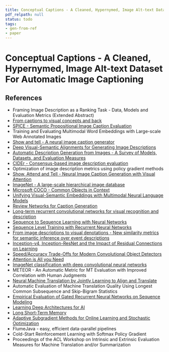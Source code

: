 ```yaml
---
title: Conceptual Captions - A Cleaned, Hypernymed, Image Alt-text Dataset For Automatic Image Captioning
pdf_relpath: null
status: todo
tags:
- gen-from-ref
- paper
---
```


# Conceptual Captions - A Cleaned, Hypernymed, Image Alt-text Dataset For Automatic Image Captioning

## References

- Framing Image Description as a Ranking Task - Data, Models and Evaluation Metrics (Extended Abstract)
- [From captions to visual concepts and back](./from-captions-to-visual-concepts-and-back.md)
- [SPICE - Semantic Propositional Image Caption Evaluation](./spice-semantic-propositional-image-caption-evaluation.md)
- Training and Evaluating Multimodal Word Embeddings with Large-scale Web Annotated Images
- [Show and tell - A neural image caption generator](./show-and-tell-a-neural-image-caption-generator.md)
- [Deep Visual-Semantic Alignments for Generating Image Descriptions](./deep-visual-semantic-alignments-for-generating-image-descriptions.md)
- [Automatic Description Generation from Images - A Survey of Models, Datasets, and Evaluation Measures](./automatic-description-generation-from-images-a-survey-of-models-datasets-and-evaluation-measures.md)
- [CIDEr - Consensus-based image description evaluation](./cider-consensus-based-image-description-evaluation.md)
- Optimization of image description metrics using policy gradient methods
- [Show, Attend and Tell - Neural Image Caption Generation with Visual Attention](./show-attend-and-tell-neural-image-caption-generation-with-visual-attention.md)
- [ImageNet - A large-scale hierarchical image database](./imagenet-a-large-scale-hierarchical-image-database.md)
- [Microsoft COCO - Common Objects in Context](./microsoft-coco-common-objects-in-context.md)
- [Unifying Visual-Semantic Embeddings with Multimodal Neural Language Models](./unifying-visual-semantic-embeddings-with-multimodal-neural-language-models.md)
- [Review Networks for Caption Generation](./review-networks-for-caption-generation.md)
- [Long-term recurrent convolutional networks for visual recognition and description](./long-term-recurrent-convolutional-networks-for-visual-recognition-and-description.md)
- [Sequence to Sequence Learning with Neural Networks](./sequence-to-sequence-learning-with-neural-networks.md)
- [Sequence Level Training with Recurrent Neural Networks](./sequence-level-training-with-recurrent-neural-networks.md)
- [From image descriptions to visual denotations - New similarity metrics for semantic inference over event descriptions](./from-image-descriptions-to-visual-denotations-new-similarity-metrics-for-semantic-inference-over-event-descriptions.md)
- [Inception-v4, Inception-ResNet and the Impact of Residual Connections on Learning](./inception-v4-inception-resnet-and-the-impact-of-residual-connections-on-learning.md)
- [Speed/Accuracy Trade-Offs for Modern Convolutional Object Detectors](./speed-accuracy-trade-offs-for-modern-convolutional-object-detectors.md)
- [Attention is All you Need](./attention-is-all-you-need.md)
- [ImageNet classification with deep convolutional neural networks](./imagenet-classification-with-deep-convolutional-neural-networks.md)
- METEOR - An Automatic Metric for MT Evaluation with Improved Correlation with Human Judgments
- [Neural Machine Translation by Jointly Learning to Align and Translate](./neural-machine-translation-by-jointly-learning-to-align-and-translate.md)
- Automatic Evaluation of Machine Translation Quality Using Longest Common Subsequence and Skip-Bigram Statistics
- [Empirical Evaluation of Gated Recurrent Neural Networks on Sequence Modeling](./empirical-evaluation-of-gated-recurrent-neural-networks-on-sequence-modeling.md)
- [Learning Deep Architectures for AI](./learning-deep-architectures-for-ai.md)
- [Long Short-Term Memory](./long-short-term-memory.md)
- [Adaptive Subgradient Methods for Online Learning and Stochastic Optimization](./adaptive-subgradient-methods-for-online-learning-and-stochastic-optimization.md)
- FlumeJava - easy, efficient data-parallel pipelines
- Cold-Start Reinforcement Learning with Softmax Policy Gradient
- Proceedings of the ACL Workshop on Intrinsic and Extrinsic Evaluation Measures for Machine Translation and/or Summarization
